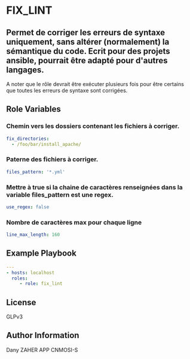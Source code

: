 FIX_LINT
=========

## Permet de corriger les erreurs de syntaxe uniquement, sans altérer (normalement) la sémantique du code. Ecrit pour des projets ansible, pourrait être adapté pour d'autres langages.

A noter que le rôle devrait être exécuter plusieurs fois pour être certains que toutes les erreurs de syntaxe sont corrigées.


Role Variables
--------------

### Chemin vers les dossiers contenant les fichiers à corriger.
```yaml
fix_directories:
  - /foo/bar/install_apache/
```

### Paterne des fichiers à corriger.
```yaml
files_pattern: '*.yml'
```

### Mettre à true si la chaine de caractères renseignées dans la variable files_pattern est une regex.
```yaml
use_regex: false
```

### Nombre de caractères max pour chaque ligne
```yaml
line_max_length: 160
```


Example Playbook
----------------

```yaml
---
- hosts: localhost
  roles:
     - role: fix_lint
``` 


License
-------

GLPv3


Author Information
------------------

Dany ZAHER APP CNMOSI-S
